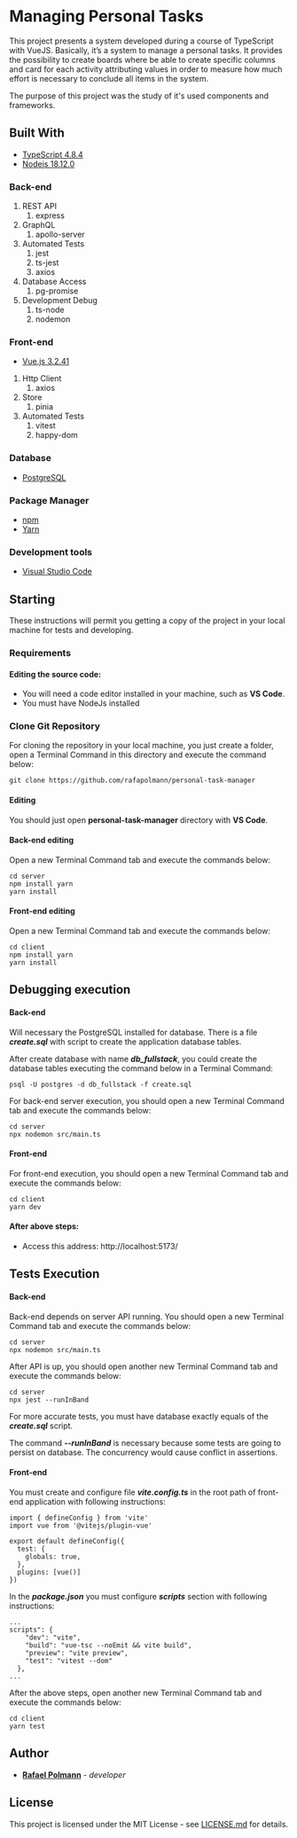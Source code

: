 # Managing Personal Tasks

This project presents a system developed during a course of TypeScript with VueJS.
Basically, it’s a system to manage a personal tasks. 
It provides the possibility to create boards where be able to create specific columns and card for each activity attributing values in order to measure how much effort is necessary to conclude all items in the system. 

The purpose of this project was the study of it's used components and frameworks.

## Built With
* [TypeScript 4.8.4](https://www.typescriptlang.org/)
* [Nodejs 18.12.0](https://nodejs.org/)

### Back-end
1. REST API
    1. express
2. GraphQL
    1. apollo-server
3. Automated Tests
    1. jest
    2. ts-jest
    3. axios
4. Database Access
    1. pg-promise
5. Development Debug
    1. ts-node
    2. nodemon

### Front-end
* [Vue.js 3.2.41](https://vuejs.org/)
1. Http Client
    1. axios
2. Store
    1. pinia
3. Automated Tests
    1. vitest
    2. happy-dom

### Database
* [PostgreSQL](https://www.postgresql.org/)

### Package Manager
* [npm](https://www.npmjs.com/)
* [Yarn](https://yarnpkg.com/)


### Development tools
* [Visual Studio Code](https://code.visualstudio.com/)

## Starting

These instructions will permit you getting a copy of the project in your local machine for tests and developing. 

### Requirements

#### Editing the source code:
* You will need a code editor installed in your machine, such as **VS Code**.
* You must have NodeJs installed

### Clone Git Repository

For cloning the repository in your local machine, you just create a folder, open a Terminal Command in this directory and execute the command below:

```
git clone https://github.com/rafapolmann/personal-task-manager
```

#### Editing
You should just open **personal-task-manager** directory with **VS Code**.

#### Back-end editing
Open a new Terminal Command tab and execute the commands below:

```
cd server
npm install yarn
yarn install
```
#### Front-end editing
Open a new Terminal Command tab and execute the commands below:

```
cd client
npm install yarn
yarn install
```

## Debugging execution

#### Back-end
Will necessary the PostgreSQL installed for database. There is a file ***create.sql*** with script to create the application database tables.

After create database with name ***db_fullstack***, you could create the database tables executing the command below in a Terminal Command:

```
psql -U postgres -d db_fullstack -f create.sql
```

For back-end server execution, you should open a new Terminal Command tab and execute the commands below: 

```
cd server
npx nodemon src/main.ts
```

#### Front-end
For front-end execution, you should open a new Terminal Command tab and execute the commands below: 

```
cd client
yarn dev
```

#### After above steps:
* Access this address: http://localhost:5173/

## Tests Execution

#### Back-end
Back-end depends on server API  running. You should open a new Terminal Command tab and execute the commands below:

```
cd server
npx nodemon src/main.ts
```

After API is up, you should open another new Terminal Command tab and execute the commands below:

```
cd server
npx jest --runInBand
```

For more accurate tests, you must have database exactly equals of the ***create.sql*** script. 

The command ***--runInBand*** is necessary because some tests are going to persist on database. The concurrency would cause conflict in assertions.

#### Front-end

You must create and configure file ***vite.config.ts*** in the root path of front-end application with following instructions:

```
import { defineConfig } from 'vite'
import vue from '@vitejs/plugin-vue'

export default defineConfig({
  test: {
    globals: true,
  },
  plugins: [vue()]
})
```

In the ***package.json*** you must configure ***scripts*** section with following instructions: 

```
...
scripts": {
    "dev": "vite",
    "build": "vue-tsc --noEmit && vite build",
    "preview": "vite preview",
    "test": "vitest --dom"
  },
...
```

After the above steps, open another new Terminal Command tab and execute the commands below:

```
cd client
yarn test
```

## Author

* [**Rafael Polmann**](https://github.com/rafapolmann) - *developer*

## License

This project is licensed under the MIT License - see [LICENSE.md](https://github.com/rafapolmann/personal-task-manager/blob/master/LICENSE.md) for details.
